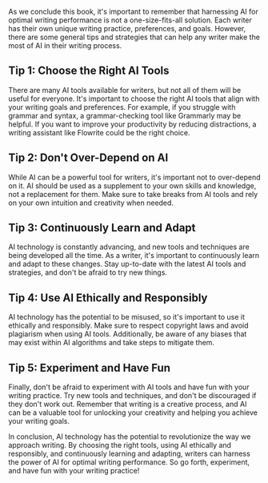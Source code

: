 
As we conclude this book, it's important to remember that harnessing AI for optimal writing performance is not a one-size-fits-all solution. Each writer has their own unique writing practice, preferences, and goals. However, there are some general tips and strategies that can help any writer make the most of AI in their writing process.

Tip 1: Choose the Right AI Tools
--------------------------------

There are many AI tools available for writers, but not all of them will be useful for everyone. It's important to choose the right AI tools that align with your writing goals and preferences. For example, if you struggle with grammar and syntax, a grammar-checking tool like Grammarly may be helpful. If you want to improve your productivity by reducing distractions, a writing assistant like Flowrite could be the right choice.

Tip 2: Don't Over-Depend on AI
------------------------------

While AI can be a powerful tool for writers, it's important not to over-depend on it. AI should be used as a supplement to your own skills and knowledge, not a replacement for them. Make sure to take breaks from AI tools and rely on your own intuition and creativity when needed.

Tip 3: Continuously Learn and Adapt
-----------------------------------

AI technology is constantly advancing, and new tools and techniques are being developed all the time. As a writer, it's important to continuously learn and adapt to these changes. Stay up-to-date with the latest AI tools and strategies, and don't be afraid to try new things.

Tip 4: Use AI Ethically and Responsibly
---------------------------------------

AI technology has the potential to be misused, so it's important to use it ethically and responsibly. Make sure to respect copyright laws and avoid plagiarism when using AI tools. Additionally, be aware of any biases that may exist within AI algorithms and take steps to mitigate them.

Tip 5: Experiment and Have Fun
------------------------------

Finally, don't be afraid to experiment with AI tools and have fun with your writing practice. Try new tools and techniques, and don't be discouraged if they don't work out. Remember that writing is a creative process, and AI can be a valuable tool for unlocking your creativity and helping you achieve your writing goals.

In conclusion, AI technology has the potential to revolutionize the way we approach writing. By choosing the right tools, using AI ethically and responsibly, and continuously learning and adapting, writers can harness the power of AI for optimal writing performance. So go forth, experiment, and have fun with your writing practice!
